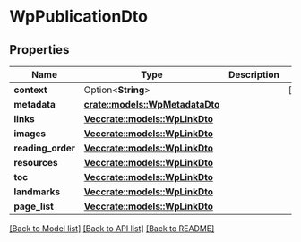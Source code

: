 # WpPublicationDto

## Properties

Name | Type | Description | Notes
------------ | ------------- | ------------- | -------------
**context** | Option<**String**> |  | [optional]
**metadata** | [**crate::models::WpMetadataDto**](WPMetadataDto.md) |  | 
**links** | [**Vec<crate::models::WpLinkDto>**](WPLinkDto.md) |  | 
**images** | [**Vec<crate::models::WpLinkDto>**](WPLinkDto.md) |  | 
**reading_order** | [**Vec<crate::models::WpLinkDto>**](WPLinkDto.md) |  | 
**resources** | [**Vec<crate::models::WpLinkDto>**](WPLinkDto.md) |  | 
**toc** | [**Vec<crate::models::WpLinkDto>**](WPLinkDto.md) |  | 
**landmarks** | [**Vec<crate::models::WpLinkDto>**](WPLinkDto.md) |  | 
**page_list** | [**Vec<crate::models::WpLinkDto>**](WPLinkDto.md) |  | 

[[Back to Model list]](../README.md#documentation-for-models) [[Back to API list]](../README.md#documentation-for-api-endpoints) [[Back to README]](../README.md)


